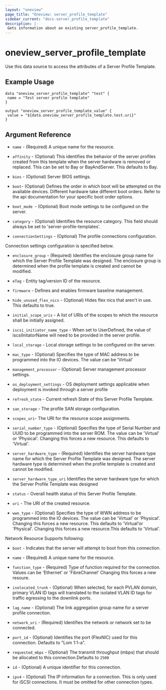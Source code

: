 ```yaml
---
layout: "oneview"
page_title: "Oneview: server_profile_template"
sidebar_current: "docs-server_profile_template"
description: |-
 Gets information about an existing server_profile_template.
---
```


# oneview\_server\_profile\_template

Use this data source to access the attributes of a Server Profile Template.

## Example Usage

```hcl
data "oneview_server_profile_template" "test" {
 name = "Test server profile template"
}

output "oneview_server_profile_template_value" {
 value = "${data.oneview_server_profile_template.test.uri}"
}
```

## Argument Reference

* `name` - (Required) A unique name for the resource.

* `affinity` - (Optional) This identifies the behavior of the server profiles created from this template when the server 
hardware is removed or replaced. This can be set to Bay or BayAndServer. 
This defaults to Bay.
* `bios` - (Optional) Server BIOS settings.
  
* `boot`- (Optional) Defines the order in which boot will be attempted on the available devices. Different hardware 
take different boot orders. Refer to the api documentation for your specific boot order options.
* `boot_mode `- (Optional)  Boot mode settings to be configured on the server.
* `category` - (Optional) Identifies the resource category. This field should always be set to 'server-profile-templates'.
* `connectionSettings` - (Optional) The profile connections configuration.

Connection settings configuration is specified below.

  
* `enclosure_group` - (Required) Identifies the enclosure group name for which the Server Profile Template was designed. 
The enclosure group is determined when the profile template is created and cannot be modified.

* `eTag` - Entity tag/version ID of the resource.

* `firmware` - Defines and enables firmware baseline management.

*  `hide_unused_flex_nics` - (Optional) Hides flex nics that aren't in use.
  This defaults to true.

* `initial_scope_uris`  - A list of URIs of the scopes to which the resource shall be initially assigned.
 
* `iscsi_initiator_name_type` - When set to UserDefined, the value of iscsiInitatorName will need to be provided in the server profile. 
 
* `local_storage` - Local storage settings to be configured on the server.
 
* `mac_type` - (Optional) Specifies the type of MAC address to be programmed into the IO devices. The value can be 'Virtual'
  
* `management_processor` - (Optional) Server management processor settings.
   
* `os_deployment_settings` - OS deployment settings applicable when deployment is invoked through a server profile
  
* `refresh_state` - Current refresh State of this Server Profile Template.
  
* `san_storage` - The profile SAN storage configuration.
  
* `scopes_uri`-   The URI for the resource scope assignments.

* `serial_number_type` - (Optional) Specifies the type of Serial Number and UUID to be programmed into the server ROM. The value can be 'Virtual' or 'Physical'. Changing this forces a new resource.
This defaults to 'Virtual'.
 
*  `server_hardware_type` - (Required) Identifies the server hardware type name for which the Server Profile Template was designed. The server hardware type is determined when the profile template is created and cannot be modified.

* `server_hardware_type_uri` Identifies the server hardware type for which the Server Profile Template was designed

* `status` - Overall health status of this Server Profile Template.
 
* `uri` - The URI of the created resource.
 
* `wwn_type` - (Optional) Specifies the type of WWN address to be programmed into the IO devices. The value can be 'Virtual' or 'Physical'. Changing this forces a new resource. This defaults to 'Virtual'or 'Physical'. Changing this forces a new resource.This defaults to 'Virtual'.



Network Resource Supports following:
* `boot` - Indicates that the server will attempt to boot from this connection.
  
* `name` - (Required) A unique name for the resource.

* `function_type` - (Required) Type of function required for the connection. Values can be 'Ethernet' or 'FibreChannel' Changing this forces a new resoure.


* `isolocated_trunk` - (Optional) When selected, for each PVLAN domain, primary VLAN ID tags will translated to the isolated VLAN ID tags for traffic egressing to the downlink ports.
  
* `lag_name` - (Optional) The link aggregation group name for a server profile connection.
  
* `network_uri` - (Required) Identifies the network or network set to be connected. 

* `port_id` - (Optional) Identifies the port (FlexNIC) used for this connection. Defaults to "Lom 1:1-a".

* `requested_mbps` - (Optional) The transmit throughput (mbps) that should be allocated to this connection.Defaults to `2500`

* `id` - (Optional) A unique identifier for this connection.


* `ipv4` - (Optional) The IP information for a connection. This is only used for iSCSI connections. It must be omitted for other connection types.
  


